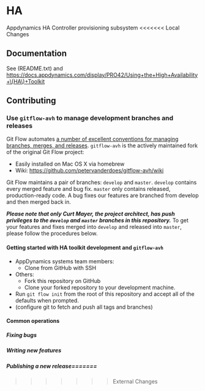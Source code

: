 # HA
Appdynamics HA Controller provisioning subsystem
<<<<<<< Local Changes

## Documentation
See (README.txt) and https://docs.appdynamics.com/display/PRO42/Using+the+High+Availability+\(HA\)+Toolkit

## Contributing

### Use `gitflow-avh` to manage development branches and releases

Git Flow automates [a number of excellent conventions for managing branches, merges, and releases](http://nvie.com/posts/a-successful-git-branching-model/).  `gitflow-avh` is the actively maintained fork of the original Git Flow project:

* Easily installed on Mac OS X via homebrew
* Wiki: https://github.com/petervanderdoes/gitflow-avh/wiki

Git Flow maintains a pair of branches: `develop` and `master`.  `develop` contains every merged feature and bug fix.  `master` only contains released, production-ready code.  A bug fixes our features are branched from develop and then merged back in.

***Please note that only Curt Mayer, the project architect, has push privileges to the `develop` and `master` branches in this repository.***  To get your features and fixes merged into `develop` and released into `master`, please follow the procedures below.

#### Getting started with HA toolkit development and `gitflow-avh`

* AppDynamics systems team members:
  * Clone from GitHub with SSH
* Others:
  * Fork this repository on GitHub
  * Clone your forked repository to your development machine.
* Run `git flow init` from the root of this repository and accept all of the defaults when prompted.
* (configure git to fetch and push all tags and branches)

#### Common operations

##### Fixing bugs

##### Writing new features

##### Publishing a new release=======
>>>>>>> External Changes
